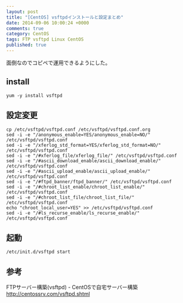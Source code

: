 ```yaml
---
layout: post
title: "[CentOS] vsftpdインストールと設定まとめ"
date: 2014-09-06 10:00:24 +0000
comments: true
category: CentOS
tags: FTP vsftpd Linux CentOS
published: true
---
```


面倒なのでコピペで運用できるようにした。

## install 

```
yum -y install vsftpd
```

## 設定変更

```
cp /etc/vsftpd/vsftpd.conf /etc/vsftpd/vsftpd.conf.org
sed -i -e "/anonymous_enable=YES/anonymous_enable=NO/" /etc/vsftpd/vsftpd.conf
sed -i -e "/xferlog_std_format=YES/xferlog_std_format=NO/" /etc/vsftpd/vsftpd.conf
sed -i -e "/#xferlog_file/xferlog_file/" /etc/vsftpd/vsftpd.conf
sed -i -e "/#ascii_download_enable/ascii_download_enable/" /etc/vsftpd/vsftpd.conf
sed -i -e "/#ascii_upload_enable/ascii_upload_enable/" /etc/vsftpd/vsftpd.conf
sed -i -e "/#ftpd_banner/ftpd_banner/" /etc/vsftpd/vsftpd.conf
sed -i -e "/#chroot_list_enable/chroot_list_enable/" /etc/vsftpd/vsftpd.conf
sed -i -e "/#chroot_list_file/chroot_list_file/" /etc/vsftpd/vsftpd.conf
echo "chroot_local_user=YES" >> /etc/vsftpd/vsftpd.conf
sed -i -e "/#ls_recurse_enable/ls_recurse_enable/" /etc/vsftpd/vsftpd.conf
```

## 起動

```
/etc/init.d/vsftpd start
```

## 参考
FTPサーバー構築(vsftpd) - CentOSで自宅サーバー構築 <http://centossrv.com/vsftpd.shtml>

